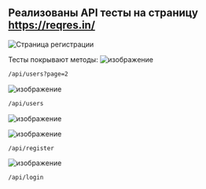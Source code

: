 ## Реализованы API тесты на страницу https://reqres.in/
![Страница регистрации](![изображение](https://user-images.githubusercontent.com/118796374/226185228-39cd90d1-a52e-46b2-9ba4-8e853ef38110.png))

Тесты покрывают методы:
![изображение](https://user-images.githubusercontent.com/118796374/226185268-523557a7-bc1f-45f9-8c6d-bcdb6d210318.png)

```bash
/api/users?page=2
```

![изображение](https://user-images.githubusercontent.com/118796374/226185342-560fad41-5012-441e-b7be-dabc01fbe3cb.png)
```bash
/api/users
```

![изображение](https://user-images.githubusercontent.com/118796374/226185394-a47074c5-3fa8-4d56-b9bb-b22ecfca09dd.png)

![изображение](https://user-images.githubusercontent.com/118796374/226185432-f451e77d-f261-4bca-b17d-5d6a3bb31f5c.png)
```bash
/api/register
```
![изображение](https://user-images.githubusercontent.com/118796374/226185485-8e04099e-0a60-47f7-ac03-b32c96d2a806.png)
```bash
/api/login
```
